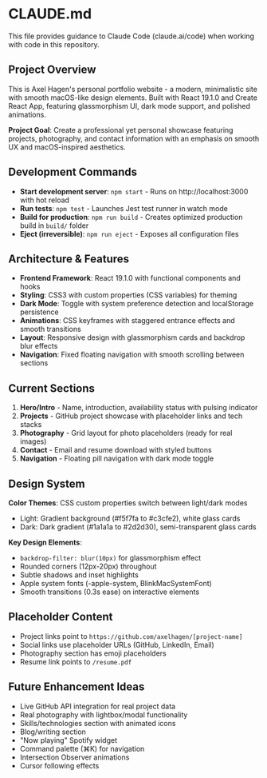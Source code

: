 # CLAUDE.md

This file provides guidance to Claude Code (claude.ai/code) when working with code in this repository.

## Project Overview

This is Axel Hagen's personal portfolio website - a modern, minimalistic site with smooth macOS-like design elements. Built with React 19.1.0 and Create React App, featuring glassmorphism UI, dark mode support, and polished animations.

**Project Goal**: Create a professional yet personal showcase featuring projects, photography, and contact information with an emphasis on smooth UX and macOS-inspired aesthetics.

## Development Commands

- **Start development server**: `npm start` - Runs on http://localhost:3000 with hot reload
- **Run tests**: `npm test` - Launches Jest test runner in watch mode  
- **Build for production**: `npm run build` - Creates optimized production build in `build/` folder
- **Eject (irreversible)**: `npm run eject` - Exposes all configuration files

## Architecture & Features

- **Frontend Framework**: React 19.1.0 with functional components and hooks
- **Styling**: CSS3 with custom properties (CSS variables) for theming
- **Dark Mode**: Toggle with system preference detection and localStorage persistence
- **Animations**: CSS keyframes with staggered entrance effects and smooth transitions
- **Layout**: Responsive design with glassmorphism cards and backdrop blur effects
- **Navigation**: Fixed floating navigation with smooth scrolling between sections

## Current Sections

1. **Hero/Intro** - Name, introduction, availability status with pulsing indicator
2. **Projects** - GitHub project showcase with placeholder links and tech stacks  
3. **Photography** - Grid layout for photo placeholders (ready for real images)
4. **Contact** - Email and resume download with styled buttons
5. **Navigation** - Floating pill navigation with dark mode toggle

## Design System

**Color Themes**: CSS custom properties switch between light/dark modes
- Light: Gradient background (#f5f7fa to #c3cfe2), white glass cards
- Dark: Dark gradient (#1a1a1a to #2d2d30), semi-transparent glass cards

**Key Design Elements**:
- `backdrop-filter: blur(10px)` for glassmorphism effect
- Rounded corners (12px-20px) throughout
- Subtle shadows and inset highlights
- Apple system fonts (-apple-system, BlinkMacSystemFont)
- Smooth transitions (0.3s ease) on interactive elements

## Placeholder Content

- Project links point to `https://github.com/axelhagen/[project-name]`
- Social links use placeholder URLs (GitHub, LinkedIn, Email)
- Photography section has emoji placeholders
- Resume link points to `/resume.pdf`

## Future Enhancement Ideas

- Live GitHub API integration for real project data
- Real photography with lightbox/modal functionality  
- Skills/technologies section with animated icons
- Blog/writing section
- "Now playing" Spotify widget
- Command palette (⌘K) for navigation
- Intersection Observer animations
- Cursor following effects